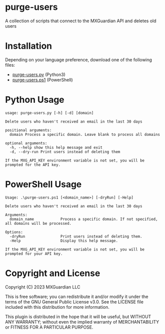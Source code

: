 # purge-users
A collection of scripts that connect to the MXGuardian API and deletes old users

# Installation

Depending on your language preference, download one of the following files:

* [purge-users.py](https://raw.githubusercontent.com/mxguardian/purge-users/master/purge-users.py) (Python3)
* [purge-users.ps1](https://raw.githubusercontent.com/mxguardian/purge-users/master/purge-users.ps1) (PowerShell)

# Python Usage

```
usage: purge-users.py [-h] [-d] [domain]

Delete users who haven't received an email in the last 30 days

positional arguments:
  domain Process a specific domain. Leave blank to process all domains

optional arguments:
  -h, --help show this help message and exit
  -d, --dry-run Print users instead of deleting them

If the MXG_API_KEY environment variable is not set, you will be prompted for the API key.
```

# PowerShell Usage

```
Usage: .\purge-users.ps1 [<domain_name>] [-dryRun] [-Help]

Delete users who haven't received an email in the last 30 days

Arguments:
  domain_name            Process a specific domain. If not specified, all domains will be processed.

Options:
  -dryRun                Print users instead of deleting them.
  -Help                  Display this help message.

If the MXG_API_KEY environment variable is not set, you will be prompted for your API key.
```

# Copyright and License

Copyright (C) 2023 MXGuardian LLC

This is free software; you can redistribute it and/or modify it under the terms of the GNU General Public License v3.0. See the LICENSE file included with this distribution for more information.

This plugin is distributed in the hope that it will be useful, but WITHOUT ANY WARRANTY; without even the implied warranty of MERCHANTABILITY or FITNESS FOR A PARTICULAR PURPOSE.

